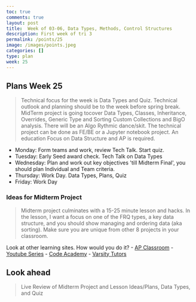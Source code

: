 ```yaml
---
toc: true
comments: true
layout: post
title:  Week of 03-06, Data Types, Methods, Control Structures
description: First week of tri 3
permalink: /points/25
image: /images/points.jpeg
categories: []
type: plan
week: 25
---
```


## Plans Week 25
> Technical focus for the week is Data Types and Quiz.  Technical outlook and planning should be to the week before spring break.   MidTerm project is going tocover Data Types, Classes, Inheritance, Overrides, Generic Type and Sorting Custom Collections and BigO analysis. There will be an Algo Rythmic dance/skit. The technical project can be done as FE/BE or a Jupyter notebook project.  An education Focus on Data Structure and AP is required.
- Monday: Form teams and work, review Tech Talk. Start quiz.
- Tuesday: Early Seed award check.  Tech Talk on Data Types
- Wednesday: Plan and work out key objectives 'till Midterm Final', you should plan Individual and Team criteria.
- Thursday: Work Day. Data Types, Plans, Quiz
- Friday: Work Day

### Ideas for Midterm Project
> Midterm project culminates with a 15-25 minute lesson and hacks.  In the lesson, I want a focus on one of the FRQ types, a key data structure, and you should show managing and ordering data (aka sorting).  Make sure you are unique from other 8 projects in your classroom.

Look at other learning sites.  How would you do it?
    - [AP Classroom](https://apclassroom.collegeboard.org/8/home?unit=-1)
    - [Youtube Series](https://www.google.com/search?q=APCSA+youtube&oq=APCSA+youtube&aqs=chrome..69i57.4923j0j7&sourceid=chrome&ie=UTF-8)
    - [Code Academy](https://www.codecademy.com/learn/paths/ap-computer-science-a)
    - [Varsity Tutors](https://www.varsitytutors.com/ap_computer_science_a-practice-tests)

## Look ahead
> Live Review of Midterm Project and Lesson Ideas/Plans, Data Types, and Quiz